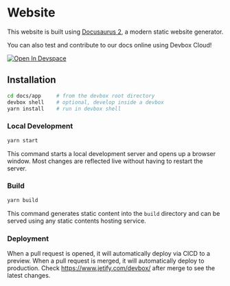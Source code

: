 # Website

This website is built using [Docusaurus 2](https://docusaurus.io/), a modern static website generator.

You can also test and contribute to our docs online using Devbox Cloud!

[![Open In Devspace](https://www.jetify.com/img/devbox/open-in-devspace.svg)](https://cloud.jetify.com/new/github.com/jetify-com/devbox?folder=docs/app)

## Installation

```bash
cd docs/app     # from the devbox root directory
devbox shell    # optional, develop inside a devbox
yarn install    # run in devbox shell
```

### Local Development

```bash
yarn start
```

This command starts a local development server and opens up a browser window. Most changes are reflected live without having to restart the server.

### Build

```bash
yarn build
```

This command generates static content into the `build` directory and can be served using any static contents hosting service.

### Deployment

When a pull request is opened, it will automatically deploy via CICD to a preview.
When a pull request is merged, it will automatically deploy to production.
Check https://www.jetify.com/devbox/ after merge to see the latest changes.
